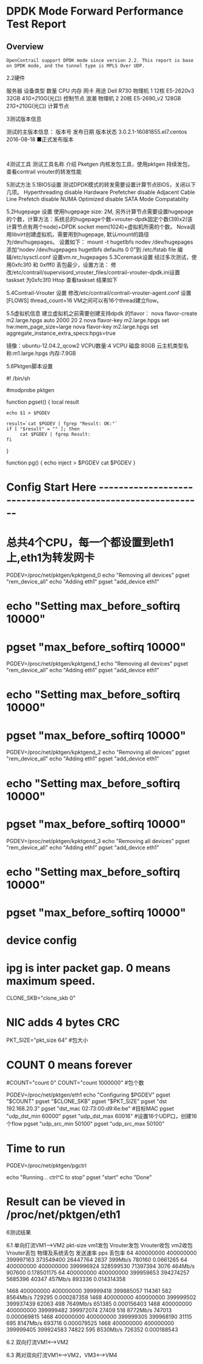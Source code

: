 
# DPDK Mode Forward Performance Test Report
## Overview                                 
	OpenContrail support DPDK mode since version 2.2. This report is base on DPDK mode, and the tunnel type is MPLS Over UDP.





2.2硬件

服务器	设备类型	数量	CPU	内存	网卡	用途
Dell R730	物理机	1	12核 E5-2620v3	32GB	4*1G+2*10G(光口)	控制节点
浪潮	物理机	2	20核 E5-2690_v2	128GB	2*1G+2*10G(光口)	计算节点

3测试版本信息

测试的主版本信息：
版本号	发布日期	版本状态
3.0.2.1-16081855.el7.centos	2016-08-18	■正式发布版本

 

4测试工具
测试工具名称	介绍
Pketgen	内核发包工具，使用pktgen 持续发包，查看contrail vrouter的转发性能


5测试方法
5.1BIOS设置
测试DPDK模式的转发需要设置计算节点BIOS，关闭以下几项。
Hyperthreading							disable
Hardware Prefetcher					disable
Adjacent Cable Line Prefetch			disable
NUMA Optimized						disable
SATA Mode							Compatablity

5.2Hugepage 设置
使用hugepage size: 2M, 另外计算节点需要设置hugepage的个数，计算方法：系统总的hugepage个数=vrouter-dpdk固定个数(39)x2(该计算节点有两个node)+DPDK socket mem(1024)+虚拟机所需的个数。 Nova调用libvirt创建虚拟机，需要用到hugepage, 默认mount的路径为/dev/hugepages。
设置如下：
mount -t hugetlbfs nodev /dev/hugepages
添加“nodev /dev/hugepages hugetlbfs defaults 0 0”到 /etc/fstab file
编辑/etc/sysctl.conf 设置vm.nr_hugepages 
5.3Coremask设置
经过多次测试，使用0xfc3f0 和 0xfff0 丢包最少，设置方法：
修改/etc/contrail/supervisord_vrouter_files/contrail-vrouter-dpdk.ini设置taskset 为0xfc3f0
Htop 查看taskset 结果如下

5.4Contrail-Vrouter 设置
修改/etc/contrail/contrail-vrouter-agent.conf 设置
[FLOWS]
thread_count=16
VM之间可以有16个thread建立flow。

5.5虚拟机信息
建立虚拟机之前需要创建支持dpdk 的flavor：
nova flavor-create m2.large.hpgs auto 2000 20 2
nova flavor-key m2.large.hpgs set hw:mem_page_size=large
nova flavor-key m2.large.hpgs set aggregate_instance_extra_specs:hpgs=true

镜像：ubuntu-12.04.2_qcow2
VCPU数量:4 VCPU
磁盘:80GB
云主机类型名称:m1.large.hpgs
内存:7.9GB

5.6Pktgen脚本设置

#! /bin/sh

#modprobe pktgen


function pgset() {
    local result

    echo $1 > $PGDEV

    result=`cat $PGDEV | fgrep "Result: OK:"`
    if [ "$result" = "" ]; then
         cat $PGDEV | fgrep Result:
    fi
}

function pg() {
    echo inject > $PGDEV
    cat $PGDEV
}

# Config Start Here -----------------------------------------------------------


# 总共4个CPU，每一个都设置到eth1上,eth1为转发网卡

PGDEV=/proc/net/pktgen/kpktgend_0
  echo "Removing all devices"
 pgset "rem_device_all" 
  echo "Adding eth1"
 pgset "add_device eth1" 
#  echo "Setting max_before_softirq 10000"
# pgset "max_before_softirq 10000"


PGDEV=/proc/net/pktgen/kpktgend_1
  echo "Removing all devices"
 pgset "rem_device_all" 
  echo "Adding eth1"
 pgset "add_device eth1" 
#  echo "Setting max_before_softirq 10000"
# pgset "max_before_softirq 10000"

PGDEV=/proc/net/pktgen/kpktgend_2
  echo "Removing all devices"
 pgset "rem_device_all" 
  echo "Adding eth1"
 pgset "add_device eth1" 
#  echo "Setting max_before_softirq 10000"
# pgset "max_before_softirq 10000"

PGDEV=/proc/net/pktgen/kpktgend_3
  echo "Removing all devices"
 pgset "rem_device_all" 
  echo "Adding eth1"
 pgset "add_device eth1" 
#  echo "Setting max_before_softirq 10000"
# pgset "max_before_softirq 10000"

# device config
# ipg is inter packet gap. 0 means maximum speed.

CLONE_SKB="clone_skb 0"
# NIC adds 4 bytes CRC
PKT_SIZE="pkt_size 64" #包大小

# COUNT 0 means forever
#COUNT="count 0"
COUNT="count 1000000" #包个数

PGDEV=/proc/net/pktgen/eth1
  echo "Configuring $PGDEV"
 pgset "$COUNT"
 pgset "$CLONE_SKB"
 pgset "$PKT_SIZE"
 pgset "dst 192.168.20.3" 
 pgset "dst_mac 02:73:00:d9:6e:be" #目标MAC
 pgset "udp_dst_min 60000"
 pgset "udp_dst_max 60016" #设置16个UDP口，创建16个flow
 pgset "udp_src_min 50100"
 pgset "udp_src_max 50100"


# Time to run
PGDEV=/proc/net/pktgen/pgctrl

 echo "Running... ctrl^C to stop"
 pgset "start" 
 echo "Done"

# Result can be vieved in /proc/net/pktgen/eth1


6测试结果


6.1 单向打流VM1-->VM2
pkt-size	vm1发包	Vrouter发包	Vrouter收包	vm2收包	Vrouter丢包	物理及系统丢包	发送速率	pps	丢包率
64	400000000	400000000	399997163	373549400	26447764	2837	399Mb/s	780160	0.0661265
64	400000000	400000000	399996924	328599530	71397394	3076	464Mb/s	907600	0.178501175
64	400000000	400000000	399959653	394274257	5685396	40347	457Mb/s	893336	0.014314358
									
1468	400000000	400000000	399999418	399885057	114361	582	8564Mb/s	729295	0.000287358
1468	400000000	400000000	399999502	399937439	62063	498	7649Mb/s	651385	0.000156403
1468	400000000	400000000	399999482	399972074	27409	518	8772Mb/s	747013	0.000069815
1468	400000000	400000000	399999305	399968190	31115	695	8147Mb/s	693716	0.000079525
1468	400000000	400000000	399999405	399924583	74822	595	8530Mb/s	726352	0.000188543


6.2 双向打流VM1<-->VM2

6.3 两对双向打流VM1<-->VM2，VM3<-->VM4

 			
